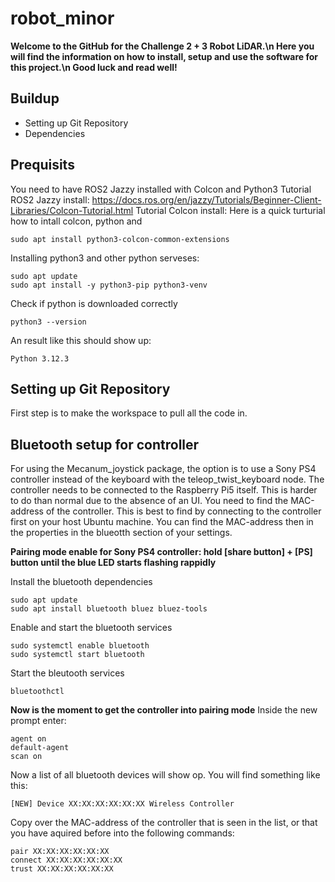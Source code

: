 # robot_minor
**Welcome to the GitHub for the Challenge 2 + 3 Robot LiDAR.\n
Here you will find the information on how to install, setup and use the software for this project.\n
Good luck and read well!**

## Buildup
- Setting up Git Repository
- Dependencies

## Prequisits
You need to have ROS2 Jazzy installed with Colcon and Python3
Tutorial ROS2 Jazzy install: https://docs.ros.org/en/jazzy/Tutorials/Beginner-Client-Libraries/Colcon-Tutorial.html
Tutorial Colcon install: 
Here is a quick turturial how to intall colcon, python and 
```
sudo apt install python3-colcon-common-extensions
```
Installing python3 and other python serveses:
```
sudo apt update
sudo apt install -y python3-pip python3-venv
```
Check if python is downloaded correctly
```
python3 --version
```
An result like this should show up:
```
Python 3.12.3
```
## Setting up Git Repository
First step is to make the workspace to pull all the code in.

## Bluetooth setup for controller
For using the Mecanum_joystick package, the option is to use a Sony PS4 controller instead of the keyboard with the teleop_twist_keyboard node. The controller needs to be connected to the Raspberry Pi5 itself. This is harder to do than normal due to the absence of an UI. You need to find the MAC-address of the controller. This is best to find by connecting to the controller first on your host Ubuntu machine. You can find the MAC-address then in the properties in the blueotth section of your settings.

**Pairing mode enable for Sony PS4 controller: hold [share button] + [PS] button until the blue LED starts flashing rappidly**

Install the bluetooth dependencies
```
sudo apt update
sudo apt install bluetooth bluez bluez-tools
```
Enable and start the bluetooth services
```
sudo systemctl enable bluetooth
sudo systemctl start bluetooth
```
Start the bleutooth services
```
bluetoothctl
```
**Now is the moment to get the controller into pairing mode**
Inside the new prompt enter:
```
agent on
default-agent
scan on
```
Now a list of all bluetooth devices will show op. You will find something like this: 
```
[NEW] Device XX:XX:XX:XX:XX:XX Wireless Controller
```
Copy over the MAC-address of the controller that is seen in the list, or that you have aquired before into the following commands:
```
pair XX:XX:XX:XX:XX:XX
connect XX:XX:XX:XX:XX:XX
trust XX:XX:XX:XX:XX:XX
```
